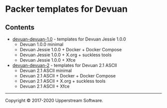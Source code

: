 # Packer templates for Devuan

## Contents

* [devuan-devuan-1.0](devuan-1.0/README.mdown) - templates for Devuan Jessie 1.0.0
  * Devuan 1.0.0 minimal
  * Devuan Jessie 1.0.0 + Docker + Docker Compose
  * Devuan Jessie 1.0.0 + X.org + suckless tools
  * Devuan Jessie 1.0.0 + Xfce
* [devuan-devuan-2](devuan-2/README.mdown) - templates for Devuan 2.1 ASCII
  * Devuan 2.1 ASCII minimal
  * Devuan 2.1 ASCII + Docker + Docker Compose
  * Devuan 2.1 ASCII + X.org + suckless tools
  * Devuan 2.1 ASCII + Xfce

- - -

Copyright &copy; 2017-2020 Upperstream Software.
